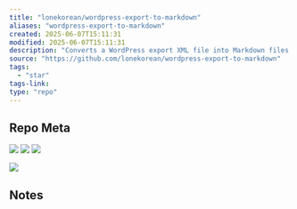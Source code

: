 ```yaml
---
title: "lonekorean/wordpress-export-to-markdown"
aliases: "wordpress-export-to-markdown"
created: 2025-06-07T15:11:31
modified: 2025-06-07T15:11:31
description: "Converts a WordPress export XML file into Markdown files."
source: "https://github.com/lonekorean/wordpress-export-to-markdown"
tags:
  - "star"
tags-link:
type: "repo"
---
```

## Repo Meta

![](https://img.shields.io/github/stars/lonekorean/wordpress-export-to-markdown?style=for-the-badge&label=stars) ![](https://img.shields.io/github/repo-size/lonekorean/wordpress-export-to-markdown?style=for-the-badge&label=size) ![](https://img.shields.io/github/created-at/lonekorean/wordpress-export-to-markdown?style=for-the-badge&label=since)

[![](https://github-readme-stats.vercel.app/api/pin/?username=lonekorean&repo=wordpress-export-to-markdown&bg_color=00000000)](https://github.com/lonekorean/wordpress-export-to-markdown)

## Notes

